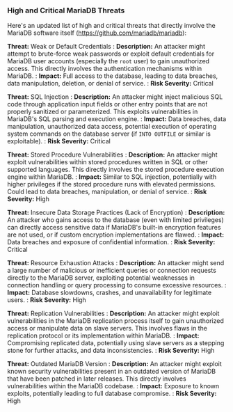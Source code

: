 ### High and Critical MariaDB Threats

Here's an updated list of high and critical threats that directly involve the MariaDB software itself (https://github.com/mariadb/mariadb):

**Threat:** Weak or Default Credentials
: **Description:** An attacker might attempt to brute-force weak passwords or exploit default credentials for MariaDB user accounts (especially the `root` user) to gain unauthorized access. This directly involves the authentication mechanisms within MariaDB.
: **Impact:** Full access to the database, leading to data breaches, data manipulation, deletion, or denial of service.
: **Risk Severity:** Critical

**Threat:** SQL Injection
: **Description:** An attacker might inject malicious SQL code through application input fields or other entry points that are not properly sanitized or parameterized. This exploits vulnerabilities in MariaDB's SQL parsing and execution engine.
: **Impact:** Data breaches, data manipulation, unauthorized data access, potential execution of operating system commands on the database server (if `INTO OUTFILE` or similar is exploitable).
: **Risk Severity:** Critical

**Threat:** Stored Procedure Vulnerabilities
: **Description:** An attacker might exploit vulnerabilities within stored procedures written in SQL or other supported languages. This directly involves the stored procedure execution engine within MariaDB.
: **Impact:** Similar to SQL injection, potentially with higher privileges if the stored procedure runs with elevated permissions. Could lead to data breaches, manipulation, or denial of service.
: **Risk Severity:** High

**Threat:** Insecure Data Storage Practices (Lack of Encryption)
: **Description:** An attacker who gains access to the database (even with limited privileges) can directly access sensitive data if MariaDB's built-in encryption features are not used, or if custom encryption implementations are flawed.
: **Impact:** Data breaches and exposure of confidential information.
: **Risk Severity:** Critical

**Threat:** Resource Exhaustion Attacks
: **Description:** An attacker might send a large number of malicious or inefficient queries or connection requests directly to the MariaDB server, exploiting potential weaknesses in connection handling or query processing to consume excessive resources.
: **Impact:** Database slowdowns, crashes, and unavailability for legitimate users.
: **Risk Severity:** High

**Threat:** Replication Vulnerabilities
: **Description:** An attacker might exploit vulnerabilities in the MariaDB replication process itself to gain unauthorized access or manipulate data on slave servers. This involves flaws in the replication protocol or its implementation within MariaDB.
: **Impact:** Compromising replicated data, potentially using slave servers as a stepping stone for further attacks, and data inconsistencies.
: **Risk Severity:** High

**Threat:** Outdated MariaDB Version
: **Description:** An attacker might exploit known security vulnerabilities present in an outdated version of MariaDB that have been patched in later releases. This directly involves vulnerabilities within the MariaDB codebase.
: **Impact:** Exposure to known exploits, potentially leading to full database compromise.
: **Risk Severity:** High